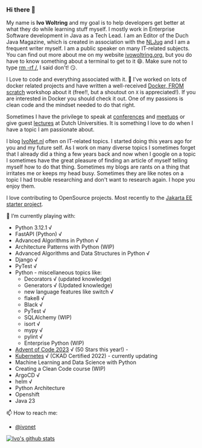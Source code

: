 ### Hi there 👋

My name is **Ivo Woltring** and my goal is to help developers get better at what they do while learning stuff myself. I mostly work in Enterprise Software development in Java as a Tech Lead. I am an Editor of the Duch Java Magazine, which is created in association with the [NLJug](https://nljug.org/) and I am a frequent writer myself. I am a public speaker on many IT-related subjects. You can find out more about me on my website [ivowoltring.org](https://www.ivowoltring.org#whoami), but you do have to know something about a terminal to get to it 😄. Make sure not to type [rm -rf /](https://www.ivowoltring.org#rm%20-rf%20/), I said don't! 😏. 

I Love to code and everything associated with it. 🔭 I've worked on lots of docker related projects and have written a well-received [Docker, FROM scratch](https://docker-from-scratch.ivonet.nl/) workshop about it (free!!, but a shoutout on `X` is appreciated!). If you are interested in Docker you should check it out. One of my passions is clean code and the mindset needed to do that right.

Sometimes I have the privilege to speak at [conferences](https://www.ivowoltring.org#talks) and [meetups](https://www.ivowoltring.org#meetups) or give guest [lectures](https://www.ivowoltring.org#edu) at Dutch Universities. It is something I love to do when I have a topic I am passionate about.

I blog [IvoNet.nl](https://www.ivonet.nl/) often on IT-related topics. I started doing this years ago for you and my future self. As I work on many diverse topics I sometimes forget that I already did a thing a few years back and now when I google on a topic I sometimes have the great pleasure of finding an article of myself telling myself how to do that thing. Sometimes my blogs are rants on a thing that irritates me or keeps my head busy. Sometimes they are like notes on a topic I had trouble researching and don't want to research again. I hope you enjoy them.

I love contributing to OpenSource projects. Most recently to the [Jakarta EE starter project](https://start.jakarta.ee/).

🌱 I’m currently playing with:
* Python 3.12.1 √
* FastAPI (Python) √
* Advanced Algorithms in Python √
* Architecture Patterns with Python (WIP)
* Advanced Algorithms and Data Structures in Python √
* Django √
* PyTest √
* Python - miscellaneous topics like:
    * Decorators √ (updated knowledge)
    * Generators √ (Updated knowledge)
    * new language features like switch √
    * flake8 √
    * Black √
    * PyTest √
    * SQLAlchemy (WIP)
    * isort √
    * mypy √
    * pylint √
    * Enterprise Python (WIP)
* [Advent of Code 2023](https://github.com/IvoNet/advent-of-code) √ (50 Stars this year!) - 
* [Kubernetes](https://github.com/IvoNet/CKAD-resources) √ (CKAD Certified 2022) - currently updating
* Machine Learning and Data Science with Python
* Creating a Clean Code course (WIP)
* ArgoCD √
* helm √
* Python Architecture
* Openshift
* Java 23

📫 How to reach me: 
* [@ivonet](https://twitter.com/ivonet)

[![Ivo's github stats](https://github-readme-stats.vercel.app/api?username=IvoNet&show_icon=true&theme=dracula)](https://github.com/anuraghazra/github-readme-stats)

